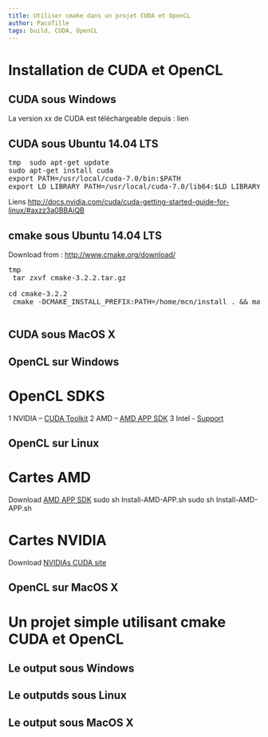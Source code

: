 ```yaml
---
title: Utiliser cmake dans un projet CUDA et OpenCL
author: PacoTille
tags: build, CUDA, OpenCL
---
```


# Installation de CUDA et OpenCL

## CUDA sous Windows
La version xx de CUDA est téléchargeable depuis : lien

## CUDA sous Ubuntu 14.04 LTS

<pre class="terminal">
<span class="prompt">tmp</span>  sudo apt-get update
sudo apt-get install cuda
export PATH=/usr/local/cuda-7.0/bin:$PATH
export LD_LIBRARY_PATH=/usr/local/cuda-7.0/lib64:$LD_LIBRARY_PATH
</pre>

Liens http://docs.nvidia.com/cuda/cuda-getting-started-guide-for-linux/#axzz3a0BBAiQB

## cmake sous Ubuntu 14.04 LTS

Download from :
http://www.cmake.org/download/


<pre class="terminal">
<span class="prompt">tmp</span>
 tar zxvf cmake-3.2.2.tar.gz

cd cmake-3.2.2
 cmake -DCMAKE_INSTALL_PREFIX:PATH=/home/mcn/install . && make all install

</pre>

## CUDA sous MacOS X

## OpenCL sur Windows

# OpenCL SDKS

1 NVIDIA – [CUDA Toolkit](https://developer.nvidia.com/cuda-downloads)
2 AMD – [AMD APP SDK](http://developer.amd.com/tools-and-sdks/opencl-zone/amd-accelerated-parallel-processing-app-sdk/)
3 Intel - [Support](https://software.intel.com/en-us/intel-opencl-support)

## OpenCL sur Linux

# Cartes AMD
Download [AMD APP SDK](http://developer.amd.com/tools-and-sdks/opencl-zone/amd-accelerated-parallel-processing-app-sdk/)
sudo sh Install-AMD-APP.sh
sudo sh Install-AMD-APP.sh

# Cartes NVIDIA
Download [NVIDIAs CUDA site](https://developer.nvidia.com/cuda-downloads)



## OpenCL sur MacOS X


# Un projet simple utilisant cmake CUDA et OpenCL
## Le output sous Windows
## Le outputds sous Linux


## Le output sous MacOS X
